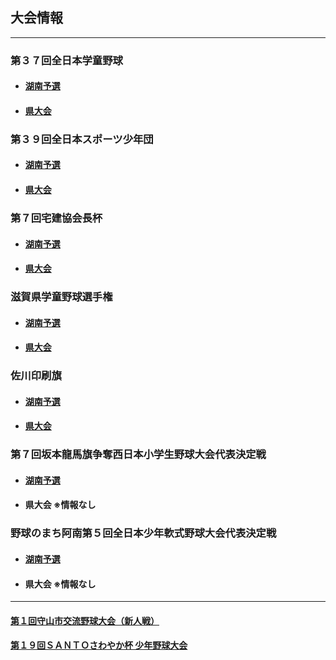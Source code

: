 ## 大会情報
---
### 第３７回全日本学童野球
  - #### [湖南予選](03-01-01.pdf)
  - #### [県大会](03-01-02.pdf)

### 第３９回全日本スポーツ少年団
  - #### [湖南予選](03-02-01.pdf)
  - #### [県大会](03-02-02.pdf)

### 第７回宅建協会長杯
  - #### [湖南予選](03-03-01.pdf)
  - #### [県大会](03-03-02.pdf)

### 滋賀県学童野球選手権
  - #### [湖南予選](03-04-01.pdf)
  - #### [県大会](03-04-02.pdf)

### 佐川印刷旗
  - #### [湖南予選](03-05-01.pdf)
  - #### [県大会](03-05-02.pdf)

### 第７回坂本龍馬旗争奪西日本小学生野球大会代表決定戦
  - #### [湖南予選](03-06-01.pdf)
  - #### 県大会 ※情報なし

### 野球のまち阿南第５回全日本少年軟式野球大会代表決定戦
  - #### [湖南予選](03-07-01.pdf)
  - #### 県大会 ※情報なし

---
#### [第１回守山市交流野球大会（新人戦）](03-08.jpg)
#### [第１９回ＳＡＮＴＯさわやか杯 少年野球大会](03-09.pdf)
